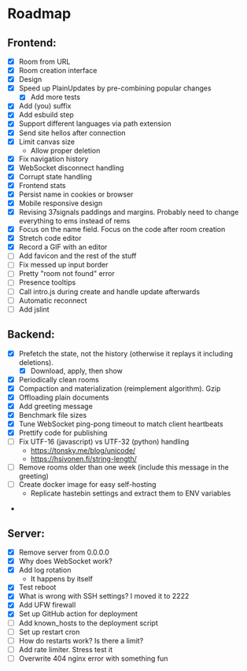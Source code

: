 # Roadmap

## Frontend:

- [x] Room from URL
- [x] Room creation interface
- [x] Design
- [x] Speed up PlainUpdates by pre-combining popular changes
    - [x] Add more tests
- [x] Add (you) suffix
- [x] Add esbuild step
- [x] Support different languages via path extension
- [x] Send site hellos after connection
- [x] Limit canvas size
    - Allow proper deletion
- [x] Fix navigation history
- [x] WebSocket disconnect handling
- [x] Corrupt state handling
- [x] Frontend stats
- [x] Persist name in cookies or browser
- [x] Mobile responsive design
- [x] Revising 37signals paddings and margins. Probably need to change everything to ems instead of rems
- [x] Focus on the name field. Focus on the code after room creation
- [x] Stretch code editor
- [x] Record a GIF with an editor
- [ ] Add favicon and the rest of the stuff
- [ ] Fix messed up input border
- [ ] Pretty "room not found" error
- [ ] Presence tooltips
- [ ] Call intro.js during create and handle update afterwards
- [ ] Automatic reconnect
- [ ] Add jslint

## Backend:

- [x] Prefetch the state, not the history (otherwise it replays it including deletions).
    - [x] Download, apply, then show
- [x] Periodically clean rooms
- [x] Compaction and materialization (reimplement algorithm). Gzip
- [x] Offloading plain documents
- [x] Add greeting message
- [x] Benchmark file sizes
- [x] Tune WebSocket ping-pong timeout to match client heartbeats
- [x] Prettify code for publishing
- [ ] Fix UTF-16 (javascript) vs UTF-32 (python) handling
  - https://tonsky.me/blog/unicode/
  - https://hsivonen.fi/string-length/
- [ ] Remove rooms older than one week (include this message in the greeting)
- [ ] Create docker image for easy self-hosting
  - Replicate hastebin settings and extract them to ENV variables
- 
## Server:

- [x] Remove server from 0.0.0.0
- [x] Why does WebSocket work?
- [x] Add log rotation
    - It happens by itself
- [x] Test reboot
- [x] What is wrong with SSH settings? I moved it to 2222
- [x] Add UFW firewall
- [x] Set up GitHub action for deployment
- [ ] Add known_hosts to the deployment script
- [ ] Set up restart cron
- [ ] How do restarts work? Is there a limit?
- [ ] Add rate limiter. Stress test it
- [ ] Overwrite 404 nginx error with something fun
